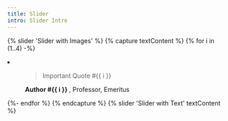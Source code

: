 ```yaml
---
title: Slider
intro: Slider Intro
---
```


{% slider 'Slider with Images' %}
{% capture textContent %}
  {% for i in (1..4) -%}
    <li class="slider__slide" data-ulu-slider-slide>
      <figure class="pull-quote">
        <blockquote class="pull-quote__body display-inline-all">
          Important Quote #{{ i }}
        </blockquote>
        <figcaption class="pull-quote__author">
        <strong class="pull-quote__author-name">
          Author #{{ i }}
        </strong>
          <span class="pull-quote__author-title">
            <span class="hidden">, </span>
            Professor, Emeritus
          </span>
      </figcaption>
      </figure>
    </li>
  {%- endfor %}
{% endcapture %}
{% slider 'Slider with Text' textContent %}